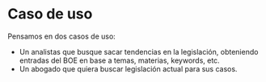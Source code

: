 # Caso de uso

Pensamos en dos casos de uso:
- Un analistas que busque sacar tendencias en la legislación, obteniendo entradas del BOE en base a temas, materias, keywords, etc.
- Un abogado que quiera buscar legislación actual para sus casos.